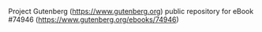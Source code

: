 Project Gutenberg (https://www.gutenberg.org) public repository for
eBook #74946 (https://www.gutenberg.org/ebooks/74946)
